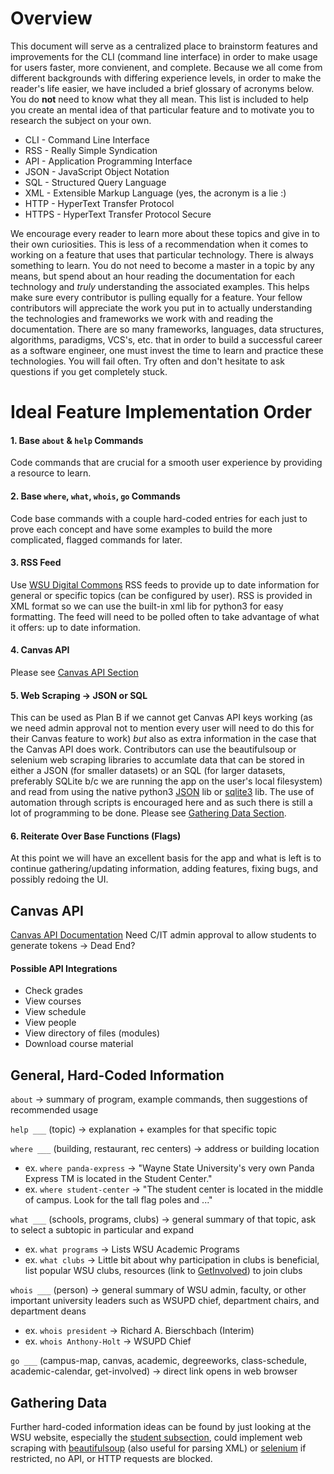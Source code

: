 # Overview
This document will serve as a centralized place to brainstorm features and improvements for the CLI (command line interface) in order to make usage for users faster, more convienent, and complete. Because we all come from different backgrounds with differing experience levels, in order to make the reader's life easier, we have included a brief glossary of acronyms below. You do **not** need to know what they all mean. This list is included to help you create an mental idea of that particular feature and to motivate you to research the subject on your own. 
  - CLI - Command Line Interface
  - RSS - Really Simple Syndication
  - API - Application Programming Interface
  - JSON - JavaScript Object Notation
  - SQL - Structured Query Language
  - XML - Extensible Markup Language (yes, the acronym is a lie \:)
  - HTTP - HyperText Transfer Protocol
  - HTTPS - HyperText Transfer Protocol Secure

We encourage every reader to learn more about these topics and give in to their own curiosities. This is less of a recommendation when it comes to working on a feature that uses that particular technology. There is always something to learn. You do not need to become a master in a topic by any means, but spend about an hour reading the documentation for each technology and *truly* understanding the associated examples. This helps make sure every contributor is pulling equally for a feature. Your fellow contributors will appreciate the work you put in to actually understanding the technologies and frameworks we work with and reading the documentation. There are so many frameworks, languages, data structures, algorithms, paradigms, VCS's, etc. that in order to build a successful career as a software engineer, one must invest the time to learn and practice these technologies. You will fail often. Try often and don't hesitate to ask questions if you get completely stuck.

# Ideal Feature Implementation Order
#### 1. Base `about` & `help` Commands
Code commands that are crucial for a smooth user experience by providing a resource to learn.
#### 2. Base `where`, `what`, `whois`, `go` Commands
Code base commands with a couple hard-coded entries for each just to prove each concept and have some examples to build the more complicated, flagged commands for later.
#### 3. RSS Feed
Use [WSU Digital Commons](https://digitalcommons.wayne.edu/open_data/announcements.html) RSS feeds to provide up to date information for general or specific topics (can be configured by user). RSS is provided in XML format so we can use the built-in xml lib for python3 for easy formatting. The feed will need to be polled often to take advantage of what it offers: up to date information.
#### 4. Canvas API
Please see [Canvas API Section](#canvas-api)
#### 5. Web Scraping -> JSON or SQL
This can be used as Plan B if we cannot get Canvas API keys working (as we need admin approval not to mention every user will need to do this for their Canvas feature to work) *but* also as extra information in the case that the Canvas API does work. Contributors can use the beautifulsoup or selenium web scraping libraries to accumlate data that can be stored in either a JSON (for smaller datasets) or an SQL (for larger datasets, preferably SQLite b/c we are running the app on the user's local filesystem) and read from using the native python3 [JSON](https://docs.python.org/3/library/json.html) lib or [sqlite3](https://docs.python.org/3/library/sqlite3.html) lib. The use of automation through scripts is encouraged here and as such there is still a lot of programming to be done. Please see [Gathering Data Section](#gathering-data).
#### 6. Reiterate Over Base Functions (Flags)
At this point we will have an excellent basis for the app and what is left is to continue gathering/updating information, adding features, fixing bugs, and possibly redoing the UI.

## Canvas API
[Canvas API Documentation](https://developerdocs.instructure.com/services/canvas/oauth2/file.oauth)
Need C/IT admin approval to allow students to generate tokens -> Dead End?
#### Possible API Integrations
- Check grades
- View courses
- View schedule
- View people
- View directory of files (modules)
- Download course material

## General, Hard-Coded Information
`about` -> summary of program, example commands, then suggestions of recommended usage

`help ___` (topic) -> explanation + examples for that specific topic

`where ___` (building, restaurant, rec centers) -> address or building location
- ex. `where panda-express` -> "Wayne State University's very own Panda Express TM is located in the Student Center."
- ex. `where student-center` -> "The student center is located in the middle of campus. Look for the tall flag poles and ..."

`what ___` (schools, programs, clubs) -> general summary of that topic, ask to select a subtopic in particular and expand
- ex. `what programs` -> Lists WSU Academic Programs
- ex. `what clubs` -> Little bit about why participation in clubs is beneficial, list popular WSU clubs, resources (link to [GetInvolved](https://getinvolved.wayne.edu/)) to join clubs

`whois ___` (person) -> general summary of WSU admin, faculty, or other important university leaders such as WSUPD chief, department chairs, and department deans
- ex. `whois president` -> Richard A. Bierschbach (Interim)
- ex. `whois Anthony-Holt` -> WSUPD Chief

`go ___` (campus-map, canvas, academic, degreeworks, class-schedule, academic-calendar, get-involved) -> direct link opens in web browser

## Gathering Data
Further hard-coded information ideas can be found by just looking at the WSU website, especially the [student subsection](https://wayne.edu/students), could implement web scraping with [beautifulsoup](https://beautiful-soup-4.readthedocs.io/en/latest/) (also useful for parsing XML) or [selenium](https://selenium-python.readthedocs.io/) if restricted, no API, or HTTP requests are blocked.
